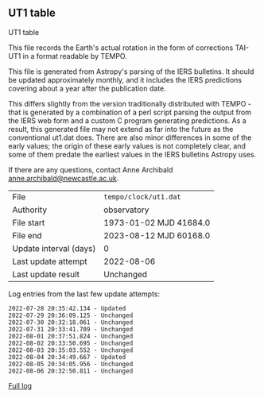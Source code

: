 
## UT1 table

UT1 table

This file records the Earth's actual rotation in the form of
corrections TAI-UT1 in a format readable by TEMPO.

This file is generated from Astropy's parsing of the IERS
bulletins. It should be updated approximately monthly, and it
includes the IERS predictions covering about a year after the
publication date.

This differs slightly from the version traditionally distributed
with TEMPO - that is generated by a combination of a perl script
parsing the output from the IERS web form and a custom C program
generating predictions. As a result, this generated file may not
extend as far into the future as the conventional ut1.dat does.
There are also minor differences in some of the early values; the
origin of these early values is not completely clear, and some of
them predate the earliest values in the IERS bulletins Astropy uses.

If there are any questions, contact Anne Archibald
<anne.archibald@newcastle.ac.uk>.

|     |     |
|:--- |:--- |
| File | `tempo/clock/ut1.dat` |
| Authority | observatory |
| File start | 1973-01-02 MJD 41684.0 |
| File end | 2023-08-12 MJD 60168.0 |
| Update interval (days) | 0 |
| Last update attempt | 2022-08-06 |
| Last update result | Unchanged |

Log entries from the last few update attempts:
```
2022-07-28 20:35:42.134 - Updated
2022-07-29 20:36:09.125 - Unchanged
2022-07-30 20:32:18.061 - Unchanged
2022-07-31 20:33:41.709 - Unchanged
2022-08-01 20:37:51.824 - Unchanged
2022-08-02 20:33:50.695 - Unchanged
2022-08-03 20:35:03.552 - Unchanged
2022-08-04 20:34:49.667 - Updated
2022-08-05 20:34:05.956 - Unchanged
2022-08-06 20:32:50.811 - Unchanged
```
[Full log](https://raw.githubusercontent.com/ipta/pulsar-clock-corrections/main/log/tempo/clock/ut1.dat.log)
